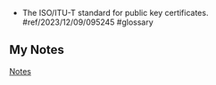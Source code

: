 - The ISO/ITU-T standard for public key certificates. #ref/2023/12/09/095245 #glossary
## My Notes
[Notes](mynotes/x509-notes.md)
